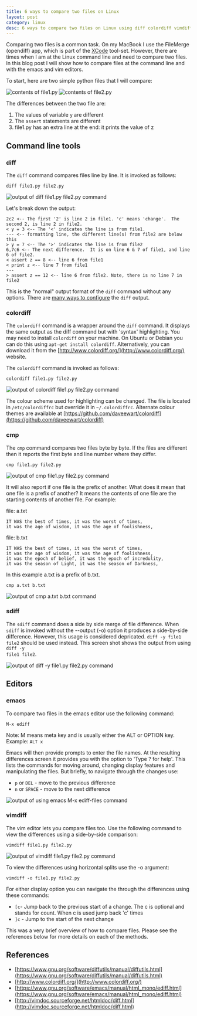 ```yaml
---
title: 6 ways to compare two files on Linux
layout: post
category: linux
desc: 6 ways to compare two files on Linux using diff colordiff vimdiff emacs cmp and sdiff
---
```


Comparing two files is a common task.  On my MacBook I use the FileMerge (opendiff) app, which is part of the [XCode](https://developer.apple.com/xcode/features/) tool-set.  However, there are times when I am at the Linux command line and need to compare two files. In this blog post I will show how to compare files at the command line and with the emacs and vim editors.

To start, here are two simple python files that I will compare:

<img src="/images/file_diff_file1.png" class="img-fluid mx-auto d-block" alt="contents of file1.py">


<img src="/images/file_diff_file2.png" class="img-fluid mx-auto d-block" alt="contents of file2.py">

The differences between the two file are:

1. The values of variable <code>y</code> are different
1. The <code>assert</code> statements are different
1. file1.py has an extra line at the end: it prints the value of z

## Command line tools

### diff

The <code>diff</code> command compares files line by line.  It is invoked as follows:

```
diff file1.py file2.py
```

<img src="/images/file_diff_diff_command.png" class="img-fluid mx-auto d-block" alt="output of diff file1.py file2.py command">

Let's break down the output:

```
2c2 <-- The first '2' is line 2 in file1. 'c' means 'change'.  The second 2, is line 2 in file2.
< y = 3 <-- The '<' indicates the line is from file1.  
--- <-- formatting line, the different line(s) from file2 are below this
> y = 7 <-- The '>' indicates the line is from file2
6,7c6 <-- The next difference.  It is on line 6 & 7 of file1, and line 6 of file2.
< assert z == 8 <-- line 6 from file1
< print z <-- line 7 from file1
---
> assert z == 12 <-- line 6 from file2. Note, there is no line 7 in file2
```

This is the "normal" output format of the <code>diff</code> command without any options.  There are [many ways to configure](http://www.gnu.org/software/diffutils/manual/diffutils.html#toc-diff-Output-Formats) the <code>diff</code> output.


### colordiff

The <code>colordiff</code> command is a wrapper around the <code>diff</code> command. It displays the same output as the diff command but with 'syntax' highlighting.  You may need to install <code>colordiff</code> on your machine. On Ubuntu or Debian you can do this using <code>apt-get install colordiff</code>. Alternatively, you can download it from the [http://www.colordiff.org/](http://www.colordiff.org/) website.

The <code>colordiff</code> command is invoked as follows:

```
colordiff file1.py file2.py
```

<img src="/images/file_diff_colordiff.png" class="img-fluid mx-auto d-block" alt="output of colordiff file1.py file2.py command">

The colour scheme used for highlighting can be changed. The file is located in <code>/etc/colordiffrc</code> but override it in <code>~/.colordiffrc</code>. Alternate colour themes are available at [https://github.com/daveewart/colordiff](https://github.com/daveewart/colordiff)

### cmp

The <code>cmp</code> command compares two files byte by byte.  If the files are different then it reports the first byte and line number where they differ.  


```
cmp file1.py file2.py
```

<img src="/images/file_diff_cmp.png" class="img-fluid mx-auto d-block" alt="output of cmp file1.py file2.py command">


It will also report if one file is the prefix of another. What does it mean that one file is a prefix of another? It means the contents of one file are the starting contents of another file.  For example:

file: a.txt 

```
IT WAS the best of times, it was the worst of times,
it was the age of wisdom, it was the age of foolishness,
```

file: b.txt

```
IT WAS the best of times, it was the worst of times,
it was the age of wisdom, it was the age of foolishness,
it was the epoch of belief, it was the epoch of incredulity,
it was the season of Light, it was the season of Darkness,
```

In this example a.txt is a prefix of b.txt. 

```
cmp a.txt b.txt
```

<img src="/images/file_diff_cmp-prefix.png" class="img-fluid mx-auto d-block" alt="output of cmp a.txt b.txt command">


### sdiff 

The <code>sdiff</code> command does a side by side merge of file difference.  When <code>sdiff</code> is invoked without the --output (-o) option it produces a side-by-side difference.  However, this usage is considered depricated.  <code>diff -y file1 file2</code> should be used instead.  This screen shot shows the output from using <code>diff -y file1 file2</code>.

<img src="/images/file_diff_diff-y.png" class="img-fluid mx-auto d-block" alt="output of diff -y file1.py file2.py command">


## Editors

### emacs

To compare two files in the emacs editor use the following command:

```
M-x ediff
```

Note: M means meta key and is usually either the ALT or OPTION key. Example: <code>ALT x</code>

Emacs will then provide prompts to enter the file names. At the resulting differences screen it provides you with the option to 'Type ? for help'.  This lists the commands for moving around, changing display features and manipulating the files.  But briefly, to navigate through the changes use:

* <code>p</code> or <code>DEL</code> - move to the previous difference
* <code>n</code> or <code>SPACE</code> - move to the next difference

<img src="/images/file_diff_emacs-ediff.png" class="img-fluid mx-auto d-block" alt="output of using emacs M-x ediff-files command">


### vimdiff

The vim editor lets you compare files too.  Use the following command to view the differences using a side-by-side comparison:

```
vimdiff file1.py file2.py
```

<img src="/images/file_diff_vimdiff.png" class="img-fluid mx-auto d-block" alt="output of vimdiff file1.py file2.py command">


To view the differences using horizontal splits use the -o argument:

```
vimdiff -o file1.py file2.py
```

For either display option you can navigate the through the differences using these commands:

* <code>[c</code>- Jump back to the previous start of a change. The c is optional and stands for count. When c is used jump back 'c' times
* <code>]c</code> - Jump to the start of the next change


This was a very brief overview of how to compare files. Please see the references below for more details on each of the methods.

## References

* [https://www.gnu.org/software/diffutils/manual/diffutils.html](https://www.gnu.org/software/diffutils/manual/diffutils.html)
* [http://www.colordiff.org/](http://www.colordiff.org/)
* [https://www.gnu.org/software/emacs/manual/html_mono/ediff.html](https://www.gnu.org/software/emacs/manual/html_mono/ediff.html)
* [http://vimdoc.sourceforge.net/htmldoc/diff.html](http://vimdoc.sourceforge.net/htmldoc/diff.html)
